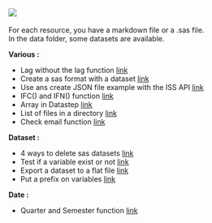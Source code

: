 
![](https://support.sas.com/images/SAS_TPTK_logo.gif)
---

For each resource, you have a markdown file or a .sas file.  
In the data folder, some datasets are available.  

**Various :**  

- Lag without the lag function [link](https://github.com/NicoDupont/Resources/blob/master/SAS/Various/lag_without_lag_function.md)
- Create a sas format with a dataset [link](https://github.com/NicoDupont/Resources/blob/master/SAS/Various/create_format_with_a_dataset.md)
- Use ans create JSON file example with the ISS API [link](https://github.com/NicoDupont/Resources/blob/master/SAS/Various/use_the_json_format.sas)
- IFC() and IFN() function [link](https://github.com/NicoDupont/Resources/blob/master/SAS/Various/ifc_and_ifn_function.sas)
- Array in Datastep [link](https://github.com/NicoDupont/Resources/blob/master/SAS/Various/an_array_in_a_datastep.sas)
- List of files in a directory [link](https://github.com/NicoDupont/Resources/blob/master/SAS/Various/list_of_files_in_a_directory.sas)
- Check email function [link](https://github.com/NicoDupont/Resources/blob/master/SAS/Various/check_email_function.sas)



**Dataset :**  

- 4 ways to delete sas datasets [link](https://github.com/NicoDupont/Resources/blob/master/SAS/Dataset/delete_dataset.md)
- Test if a variable exist or not [link](https://github.com/NicoDupont/Resources/blob/master/SAS/Dataset/var_exist.md)
- Export a dataset to a flat file [link](https://github.com/NicoDupont/Resources/blob/master/SAS/Dataset/export_dataset_to_a_text_file.sas)
- Put a prefix on variables [link](https://github.com/NicoDupont/Resources/blob/master/SAS/Dataset/prefix_on_variable.sas)



**Date :**

- Quarter and Semester function [link](https://github.com/NicoDupont/Resources/blob/master/SAS/Date/quarter_and_semester_function.sas)
